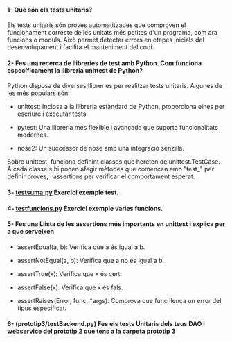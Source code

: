 #### 1- Què són els tests unitaris?

Els tests unitaris són proves automatitzades que comproven el funcionament correcte de les unitats més petites d'un programa, com ara funcions o mòduls. Això permet detectar errors en etapes inicials del desenvolupament i facilita el manteniment del codi.


#### 2- Fes una recerca de llibreries de test amb Python.  Com funciona específicament la llibreria unittest de Python?

Python disposa de diverses llibreries per realitzar tests unitaris. Algunes de les més populars són:

- unittest: Inclosa a la llibreria estàndard de Python, proporciona eines per escriure i executar tests.

- pytest: Una llibreria més flexible i avançada que suporta funcionalitats modernes.

- nose2: Un successor de nose amb una integració senzilla.

Sobre unittest, funciona definint classes que hereten de unittest.TestCase. A cada classe s'hi poden afegir mètodes que comencen amb "test_" per definir proves, i assertions per verificar el comportament esperat.


#### 3-  [testsuma.py](testsuma.py) Exercici exemple test.

#### 4- [testfuncions.py](testfuncions.py) Exercici exemple varies  funcions.

#### 5- Fes una Llista de les assertions més importants en unittest i explica per a que  serveixen

- assertEqual(a, b): Verifica que a és igual a b.

- assertNotEqual(a, b): Verifica que a no és igual a b.

- assertTrue(x): Verifica que x és cert.

- assertFalse(x): Verifica que x és fals.

- assertRaises(Error, func, *args): Comprova que func llença un error del tipus especificat.


#### 6-  (prototip3/testBackend.py)  Fes els tests Unitaris dels teus DAO i webservice del prototip 2 que tens a la carpeta prototip 3

